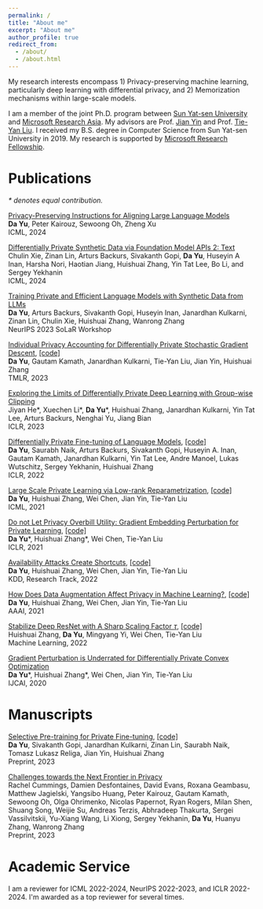 ```yaml
---
permalink: /
title: "About me"
excerpt: "About me"
author_profile: true
redirect_from: 
  - /about/
  - /about.html
---
```


My research interests encompass 1) Privacy-preserving machine learning, particularly deep learning with differential privacy, and 2) Memorization mechanisms within large-scale models. 

I am a member of the joint Ph.D. program between [Sun Yat-sen University](https://en.wikipedia.org/wiki/Sun_Yat-sen_University) and [Microsoft Research Asia](https://www.microsoft.com/en-us/research/lab/microsoft-research-asia/). My advisors are Prof. [Jian Yin](https://openreview.net/profile?id=~Jian_Yin3) and Prof. [Tie-Yan Liu](https://www.microsoft.com/en-us/research/people/tyliu/). I received my B.S. degree in Computer Science from Sun Yat-sen University in 2019. My research is supported by [Microsoft Research Fellowship](https://www.microsoft.com/en-us/research/academic-program/fellowships-microsoft-research-asia/). 





Publications
======

*\* denotes equal contribution.*

[Privacy-Preserving Instructions for Aligning Large Language Models](https://arxiv.org/abs/2402.13659)<br>
**Da Yu**, Peter Kairouz, Sewoong Oh, Zheng Xu<br>
ICML, 2024

[Differentially Private Synthetic Data via Foundation Model APIs 2: Text](https://arxiv.org/abs/2403.01749)<br>
Chulin Xie, Zinan Lin, Arturs Backurs, Sivakanth Gopi, **Da Yu**, Huseyin A Inan, Harsha Nori, Haotian Jiang, Huishuai Zhang, Yin Tat Lee, Bo Li, and Sergey Yekhanin<br>
ICML, 2024


[Training Private and Efficient Language Models with Synthetic Data from LLMs](https://openreview.net/forum?id=FKwtKzglFb)<br>
**Da Yu**, Arturs Backurs, Sivakanth Gopi, Huseyin Inan, Janardhan Kulkarni, Zinan Lin, Chulin Xie, Huishuai Zhang, Wanrong Zhang<br>
NeurIPS 2023 SoLaR Workshop

[Individual Privacy Accounting for Differentially Private Stochastic Gradient Descent](https://arxiv.org/abs/2206.02617), [[code]](https://github.com/dayu11/individual_privacy_of_DPSGD)<br>
**Da Yu**, Gautam Kamath, Janardhan Kulkarni, Tie-Yan Liu, Jian Yin, Huishuai Zhang<br>
TMLR, 2023
    
[Exploring the Limits of Differentially Private Deep Learning with Group-wise Clipping](https://openreview.net/pdf?id=oze0clVGPeX)<br>
Jiyan He\*, Xuechen Li\*, **Da Yu**\*, Huishuai Zhang, Janardhan Kulkarni, Yin Tat Lee, Arturs Backurs, Nenghai Yu, Jiang Bian<br>
ICLR, 2023

[Differentially Private Fine-tuning of Language Models](https://arxiv.org/abs/2110.06500), [[code]](https://github.com/huseyinatahaninan/Differentially-Private-Fine-tuning-of-Language-Models)<br>
**Da Yu**, Saurabh Naik, Arturs Backurs, Sivakanth Gopi, Huseyin A. Inan, Gautam Kamath, Janardhan Kulkarni, Yin Tat Lee, Andre Manoel, Lukas Wutschitz, Sergey Yekhanin, Huishuai Zhang<br>
ICLR, 2022

[Large Scale Private Learning via Low-rank Reparametrization](https://arxiv.org/abs/2106.09352), [[code]](https://github.com/dayu11/Differentially-Private-Deep-Learning)<br>
**Da Yu**, Huishuai Zhang, Wei Chen, Jian Yin, Tie-Yan Liu<br>
ICML, 2021

[Do not Let Privacy Overbill Utility: Gradient Embedding Perturbation for Private Learning](https://arxiv.org/abs/2102.12677), [[code]](https://github.com/dayu11/Differentially-Private-Deep-Learning/tree/main/vision/GEP)<br>
**Da Yu**\*, Huishuai Zhang\*, Wei Chen, Tie-Yan Liu<br>
ICLR, 2021

[Availability Attacks Create Shortcuts](https://arxiv.org/abs/2111.00898), [[code]](https://github.com/dayu11/Availability-Attacks-Create-Shortcuts)<br>
**Da Yu**, Huishuai Zhang, Wei Chen, Jian Yin, Tie-Yan Liu<br>
KDD, Research Track, 2022

[How Does Data Augmentation Affect Privacy in Machine Learning?](https://arxiv.org/abs/2007.10567), [[code]](https://github.com/dayu11/MI_with_DA)<br>
**Da Yu**, Huishuai Zhang, Wei Chen, Jian Yin, Tie-Yan Liu<br>
AAAI, 2021

[Stabilize Deep ResNet with A Sharp Scaling Factor $\tau$](https://arxiv.org/abs/1903.07120), [[code]](https://github.com/dayu11/tau-ResNet)<br>
Huishuai Zhang, **Da Yu**, Mingyang Yi, Wei Chen, Tie-Yan Liu<br> 
Machine Learning, 2022


[Gradient Perturbation is Underrated for Differentially Private Convex Optimization](https://arxiv.org/abs/1911.11363)<br>
**Da Yu**\*, Huishuai Zhang\*, Wei Chen, Jian Yin, Tie-Yan Liu<br>
IJCAI, 2020

Manuscripts
======

[Selective Pre-training for Private Fine-tuning](https://arxiv.org/abs/2305.13865), [[code]](https://github.com/dayu11/selective_pretraining_for_private_finetuning)<br>
**Da Yu**, Sivakanth Gopi, Janardhan  Kulkarni, Zinan Lin, Saurabh Naik, Tomasz Lukasz Religa, Jian Yin, Huishuai Zhang<br>
Preprint, 2023

[Challenges towards the Next Frontier in Privacy](https://arxiv.org/abs/2304.06929)<br>
Rachel Cummings, Damien Desfontaines, David Evans, Roxana Geambasu, Matthew Jagielski, Yangsibo Huang, Peter Kairouz, Gautam Kamath, Sewoong Oh, Olga Ohrimenko, Nicolas Papernot, Ryan Rogers, Milan Shen, Shuang Song, Weijie Su, Andreas Terzis, Abhradeep Thakurta, Sergei Vassilvitskii, Yu-Xiang Wang, Li Xiong, Sergey Yekhanin, **Da Yu**, Huanyu Zhang, Wanrong Zhang<br>
Preprint, 2023

Academic Service
======
I am a reviewer for ICML 2022-2024, NeurIPS 2022-2023, and ICLR 2022-2024. I'm awarded as a top reviewer for several times.

